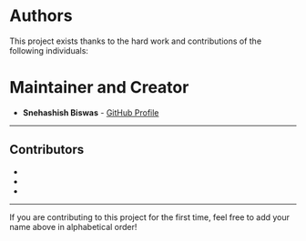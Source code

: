 # Authors

This project exists thanks to the hard work and contributions of the following individuals:

# Maintainer and Creator
- **Snehashish Biswas** - [GitHub Profile](https://github.com/Snehashish06)
---
## Contributors
 - 
 -
 -
---

If you are contributing to this project for the first time, feel free to add your name above in alphabetical order!
